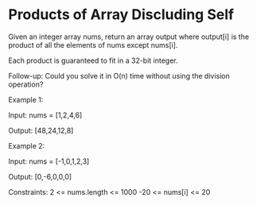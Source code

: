 # Products of Array Discluding Self

Given an integer array nums, return an array output where output[i] is the product of all the elements of nums except nums[i].

Each product is guaranteed to fit in a 32-bit integer.

Follow-up: Could you solve it in O(n) time without using the division operation?

Example 1:

Input: nums = [1,2,4,6]

Output: [48,24,12,8]

Example 2:

Input: nums = [-1,0,1,2,3]

Output: [0,-6,0,0,0]

Constraints:
    2 <= nums.length <= 1000
    -20 <= nums[i] <= 20
